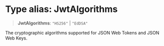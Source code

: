 # Type alias: JwtAlgorithms

> **JwtAlgorithms**: `"HS256"` \| `"EdDSA"`

The cryptographic algorithms supported for JSON Web Tokens and JSON Web Keys.
